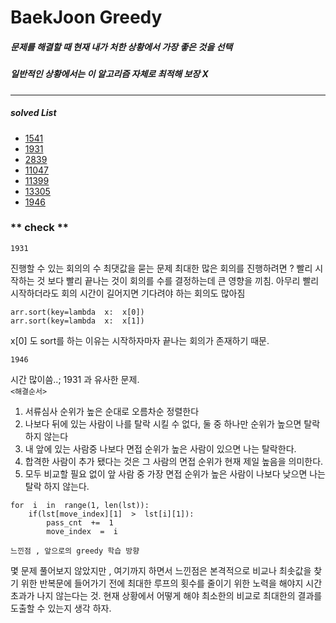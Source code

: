 # BaekJoon Greedy


#####  문제를 해결할 때 현재 내가 처한 상황에서 가장 좋은 것을 선택
##### 일반적인 상황에서는 이 알고리즘 자체로 최적해 보장 X 
***

##### solved List
* [1541](https://www.acmicpc.net/problem/1541)
* [1931](https://www.acmicpc.net/problem/1931)
* [2839](https://www.acmicpc.net/problem/2839)
* [11047](https://www.acmicpc.net/problem/11047)
* [11399](https://www.acmicpc.net/problem/11399)
* [13305](https://www.acmicpc.net/problem/13305)
* [1946](https://www.acmicpc.net/problem/1946)

### ** check **
`1931`

진행할 수 있는 회의의 수 최댓값을 묻는 문제 
최대한 많은 회의를 진행하려면 ? 빨리 시작하는 것 보다 빨리 끝나는 것이 회의를 수를 결정하는데 큰 영향을 끼침. 아무리 빨리 시작하더라도 회의 시간이 길어지면 기다려야 하는 회의도 많아짐
```
arr.sort(key=lambda  x:  x[0])
arr.sort(key=lambda  x:  x[1])
```
x[0] 도 sort를 하는 이유는 시작하자마자 끝나는 회의가 존재하기 때문.

`1946`

시간 많이씀..;
1931 과 유사한 문제. <br />
`<해결순서>`
1. 서류심사 순위가 높은 순대로 오름차순 정렬한다
2. 나보다 뒤에 있는 사람이 나를 탈락 시킬 수 없다, 둘 중 하나만 순위가 높으면 탈락하지 않는다
3. 내 앞에 있는 사람중 나보다 면접 순위가 높은 사람이 있으면 나는 탈락한다.
4. 합격한 사람이 추가 됐다는 것은 그 사람의 면접 순위가 현재 제일 높음을 의미한다.  
5. 모두 비교할 필요 없이 앞 사람 중 가장 면접 순위가 높은 사람이 나보다 낮으면 나는 탈락 하지 않는다.

```
for  i  in  range(1, len(lst)):
	if(lst[move_index][1]  >  lst[i][1]):
		pass_cnt  +=  1
		move_index  =  i
```

`느낀점 , 앞으로의 greedy 학습 방향`

몇 문제 풀어보지 않았지만 , 여기까지 하면서 느낀점은 본격적으로 비교나 최솟값을 찾기 위한 반복문에 들어가기 전에 최대한 루프의 횟수를 줄이기 위한 노력을 해야지 시간초과가 나지 않는다는 것. 현재 상황에서 어떻게 해야 최소한의 비교로 최대한의 결과를 도출할 수 있는지 생각 하자.
